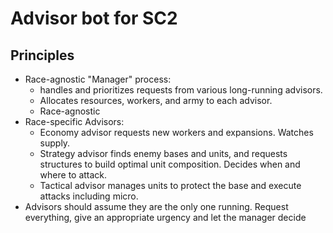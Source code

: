 # Advisor bot for SC2

## Principles

* Race-agnostic "Manager" process:
  * handles and prioritizes requests from various long-running advisors.
  * Allocates resources, workers, and army to each advisor.
  * Race-agnostic
* Race-specific Advisors:
  * Economy advisor requests new workers and expansions. Watches supply.
  * Strategy advisor finds enemy bases and units, and requests structures to build optimal unit composition. Decides when and where to attack.
  * Tactical advisor manages units to protect the base and execute attacks including micro.
* Advisors should assume they are the only one running. Request everything, give an appropriate urgency and let the manager decide